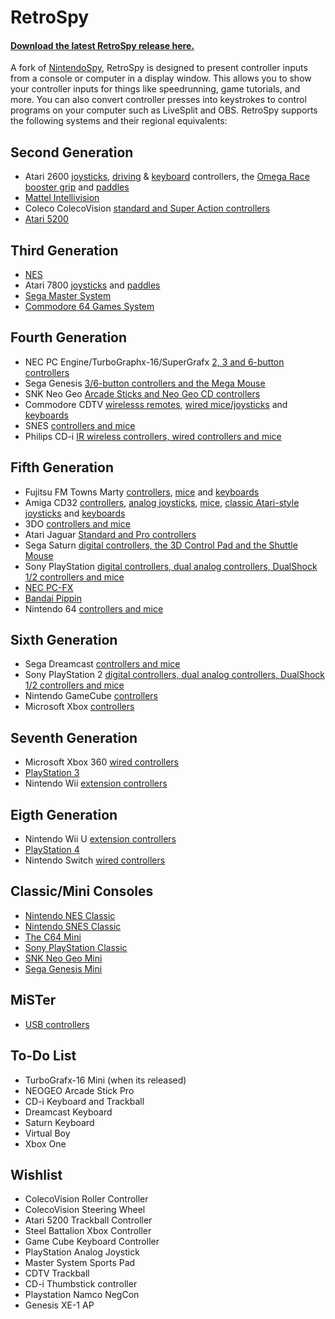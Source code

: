 # RetroSpy

#### [Download the latest RetroSpy release here.](https://github.com/retrospy/RetroSpy/releases/latest)

A fork of [NintendoSpy](https://github.com/jaburns/NintendoSpy), RetroSpy is designed to present controller inputs from a console or computer in a display window.  This allows you to show your controller inputs for things like speedrunning, game tutorials, and more.  You can also convert controller presses into keystrokes to control programs on your computer such as LiveSplit and OBS.  RetroSpy supports the following systems and their regional equivalents:

## Second Generation
* Atari 2600 [joysticks](https://retro-spy.com/wiki/retrospy-hardware-selection/), [driving](https://retro-spy.com/wiki/atari-driving-controller-on-arduino-getting-started/) & [keyboard](https://retro-spy.com/wiki/atari-keyboard-controller-on-arduino-getting-started/) controllers, the [Omega Race booster grip](https://retro-spy.com/wiki/atari-omega-race-booster-grip-on-arduino-getting-started/) and [paddles](https://retro-spy.com/wiki/atari-paddles-on-arduino-getting-started/) 
* [Mattel Intellivision](https://retro-spy.com/wiki/intellivision-on-arduino-getting-started/) 
* Coleco ColecoVision [standard and Super Action controllers](https://retro-spy.com/wiki/coleco-colecovision-controllers-on-arduino-getting-started/) 
* [Atari 5200](https://retro-spy.com/wiki/coleco-colecovision-controllers-on-arduino-getting-started/)

## Third Generation
 - [NES](https://retro-spy.com/wiki/retrospy-hardware-selection/)
 - Atari 7800 [joysticks](https://retro-spy.com/wiki/atari-omega-race-booster-grip-on-arduino-getting-started/) and [paddles](https://retro-spy.com/wiki/atari-paddles-on-arduino-getting-started/)
 - [Sega Master System](https://retro-spy.com/wiki/retrospy-hardware-selection/)
 - [Commodore 64 Games System](https://retro-spy.com/wiki/retrospy-hardware-selection/)

## Fourth Generation
 - NEC PC Engine/TurboGraphx-16/SuperGrafx [2, 3 and 6-button controllers](https://retro-spy.com/wiki/turbografx-16-pc-engine-on-arduino-getting-started/)
 - Sega Genesis [3/6-button controllers and the Mega Mouse](https://retro-spy.com/wiki/retrospy-hardware-selection/)
 - SNK Neo Geo [Arcade Sticks and Neo Geo CD controllers](https://retro-spy.com/wiki/neo-geo-on-arduino-getting-started/)
 - Commodore CDTV [wirelesss remotes](https://retro-spy.com/wiki/cdtv-wireless-remotes-on-arduino-getting-started/), [wired mice/joysticks](https://retro-spy.com/wiki/cdtv-wired-mouse-joystick-on-arduino-getting-started/) and [keyboards](https://retro-spy.com/wiki/cdtv-keyboard-on-arduino-getting-started/)
 - SNES [controllers and mice](https://retro-spy.com/wiki/retrospy-hardware-selection/)
 - Philips CD-i [IR wireless controllers, wired controllers and mice](https://retro-spy.com/wiki/cdi-on-arduino-getting-started/)

## Fifth Generation
 - Fujitsu FM Towns Marty [controllers](https://retro-spy.com/wiki/fm-towns-controllers-on-arduino-getting-started/), [mice](https://retro-spy.com/wiki/fm-towns-marty-mouse-on-teensy-getting-started/) and [keyboards](https://retro-spy.com/wiki/fm-towns-marty-keyboard-on-teensy-getting-started/)
 - Amiga CD32 [controllers](https://retro-spy.com/wiki/amiga-cd32-on-teensy-getting-started/), [analog joysticks](https://retro-spy.com/wiki/amiga-analog-joysticks-on-arduino/), [mice](https://retro-spy.com/wiki/amiga-analog-joysticks-on-arduino/), [classic Atari-style joysticks](https://retro-spy.com/wiki/retrospy-hardware-selection/) and [keyboards](https://retro-spy.com/wiki/cd32-keyboard-on-arduino-getting-started/)
 - 3DO [controllers and mice](https://retro-spy.com/wiki/3do-on-arduino-getting-started/)
 - Atari Jaguar [Standard and Pro controllers](https://retro-spy.com/wiki/jaguar-on-arduino-getting-started/)
 - Sega Saturn [digital controllers, the 3D Control Pad and the Shuttle Mouse](https://retro-spy.com/wiki/retrospy-hardware-selection/)
 - Sony PlayStation [digital controllers, dual analog controllers, DualShock 1/2 controllers and mice](https://retro-spy.com/wiki/playstation-1-2-on-arduino-getting-started/)
 - [NEC PC-FX](https://retro-spy.com/wiki/pc-fx-on-arduino-getting-started/)
 - [Bandai Pippin](https://retro-spy.com/wiki/pippin-on-arduino-getting-started/)
 - Nintendo 64 [controllers and mice](https://retro-spy.com/wiki/retrospy-hardware-selection/)

## Sixth Generation
 - Sega Dreamcast [controllers and mice](https://retro-spy.com/wiki/dreamcast-on-teensy-getting-started/) 
 - Sony PlayStation 2 [digital controllers, dual analog controllers, DualShock 1/2 controllers and mice](https://retro-spy.com/wiki/playstation-1-2-on-arduino-getting-started/)
 - Nintendo GameCube [controllers](https://retro-spy.com/wiki/retrospy-hardware-selection/) 
 - Microsoft Xbox [controllers](https://retro-spy.com/wiki/retrospy-usb-based-controller-getting-started/)

## Seventh Generation
 - Microsoft Xbox 360 [wired controllers](https://retro-spy.com/wiki/retrospy-usb-based-controller-getting-started/)
 - [PlayStation 3](https://retro-spy.com/wiki/retrospy-usb-based-controller-getting-started/)
 - Nintendo Wii [extension controllers](https://retro-spy.com/wiki/wii-on-teensy-getting-started/)

## Eigth Generation
 - Nintendo Wii U [extension controllers](https://retro-spy.com/wiki/wii-on-teensy-getting-started/) 
 - [PlayStation 4](https://retro-spy.com/wiki/retrospy-usb-based-controller-getting-started/)
 - Nintendo Switch [wired controllers](https://retro-spy.com/wiki/retrospy-usb-based-controller-getting-started/)

## Classic/Mini Consoles
 - [Nintendo NES Classic](https://retro-spy.com/wiki/wii-on-teensy-getting-started/)
 - [Nintendo SNES Classic](https://retro-spy.com/wiki/wii-on-teensy-getting-started/)
 - [The C64 Mini](https://retro-spy.com/wiki/retrospy-usb-based-controller-getting-started/)
 - [Sony PlayStation Classic](https://retro-spy.com/wiki/retrospy-usb-based-controller-getting-started/)
 - [SNK Neo Geo Mini](https://retro-spy.com/wiki/retrospy-usb-based-controller-getting-started/)
 - [Sega Genesis Mini](https://retro-spy.com/wiki/retrospy-usb-based-controller-getting-started/)

## MiSTer
 - [USB controllers](https://retro-spy.com/wiki/setting-up-retrospy-for-the-mister/)

## To-Do List
 - TurboGrafx-16 Mini (when its released)
 - NEOGEO Arcade Stick Pro
 - CD-i Keyboard and Trackball
 - Dreamcast Keyboard
 - Saturn Keyboard
 - Virtual Boy
 - Xbox One

## Wishlist
 - ColecoVision Roller Controller
 - ColecoVision Steering Wheel
 - Atari 5200 Trackball Controller
 - Steel Battalion Xbox Controller
 - Game Cube Keyboard Controller
 - PlayStation Analog Joystick
 - Master System Sports Pad
 - CDTV Trackball
 - CD-i Thumbstick controller
 - Playstation Namco NegCon
 - Genesis XE-1 AP

